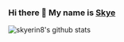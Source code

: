 ### Hi there 👋 My name is [Skye](https://skyerin8.github.io/)

![skyerin8's github stats](https://github-readme-stats.vercel.app/api?username=skyerin8&show_icons=true&theme=tokyonight&count_private=true)


<!--
**skyerin8/skyerin8** is a ✨ _special_ ✨ repository because its `README.md` (this file) appears on your GitHub profile.

Here are some ideas to get you started:

- 🔭 I’m currently working on ...
- 🌱 I’m currently learning ...
- 👯 I’m looking to collaborate on ...
- 🤔 I’m looking for help with ...
- 💬 Ask me about ...
- 📫 How to reach me: ...
- 😄 Pronouns: ...
- ⚡ Fun fact: ...
-->
